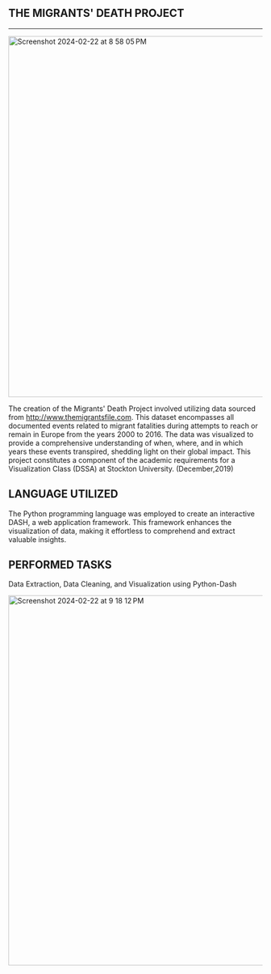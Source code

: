 ## THE MIGRANTS' DEATH PROJECT
______________________________

<img width="714" alt="Screenshot 2024-02-22 at 8 58 05 PM" src="https://github.com/Daaduam12/Migrants_Death/assets/160546656/3bd4eac0-4adb-4ff5-9982-988d1c6d2f96">

The creation of the Migrants' Death Project involved utilizing data sourced from http://www.themigrantsfile.com. This dataset encompasses all documented events related to migrant fatalities during attempts to reach or remain in Europe from the years 2000 to 2016. The data was visualized to provide a comprehensive understanding of when, where, and in which years these events transpired, shedding light on their global impact. This project constitutes a component of the academic requirements for a Visualization Class (DSSA) at Stockton University. (December,2019)

## LANGUAGE UTILIZED

The Python programming language was employed to create an interactive DASH, a web application framework. This framework enhances the visualization of data, making it effortless to comprehend and extract valuable insights.

## PERFORMED TASKS

Data Extraction, Data Cleaning, and Visualization using Python-Dash


<img width="732" alt="Screenshot 2024-02-22 at 9 18 12 PM" src="https://github.com/Daaduam12/Migrants_Death/assets/160546656/2859a411-ea6b-4bf3-b85f-d1f9e0f73766">


